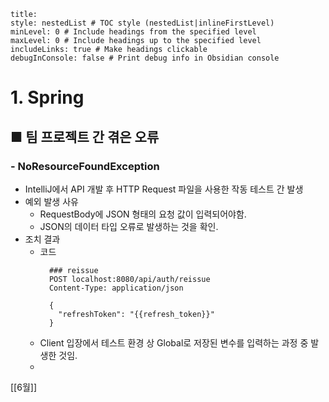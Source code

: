```table-of-contents
title: 
style: nestedList # TOC style (nestedList|inlineFirstLevel)
minLevel: 0 # Include headings from the specified level
maxLevel: 0 # Include headings up to the specified level
includeLinks: true # Make headings clickable
debugInConsole: false # Print debug info in Obsidian console
```

# 1. Spring
## ■ 팀 프로젝트 간 겪은 오류

### - NoResourceFoundException

- IntelliJ에서 API 개발 후 HTTP Request 파일을 사용한 작동 테스트 간 발생
- 예외 발생 사유
	- RequestBody에 JSON 형태의 요청 값이 입력되어야함.
	- JSON의 데이터 타입 오류로 발생하는 것을 확인.
- 조치 결과
	- 코드
	  ``` plaintext
		### reissue  
		POST localhost:8080/api/auth/reissue  
		Content-Type: application/json  
  
		{  
		  "refreshToken": "{{refresh_token}}"  
		}
		```
	- Client 입장에서 테스트 환경 상 Global로 저장된 변수를 입력하는 과정 중 발생한 것임.
	- 





[[6월]]
